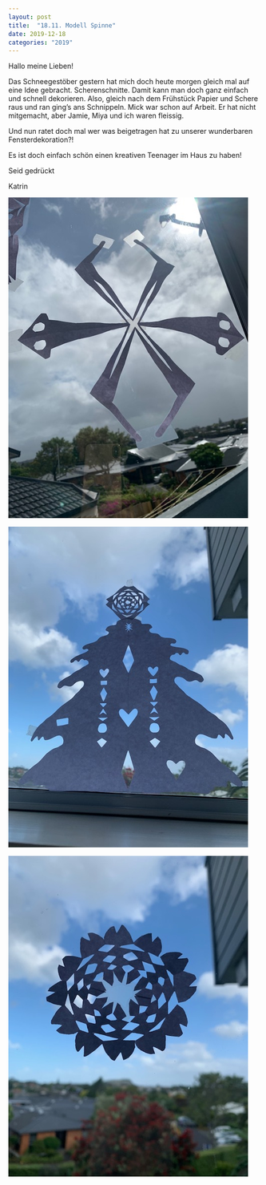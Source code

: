```yaml
---
layout: post
title:  "18.11. Modell Spinne"
date: 2019-12-18
categories: "2019"
---
```

Hallo meine Lieben!


Das Schneegestöber gestern hat mich doch heute morgen gleich mal auf eine Idee gebracht. Scherenschnitte. Damit kann man doch ganz einfach und schnell dekorieren. Also, gleich nach dem Frühstück Papier und Schere raus und ran ging’s ans Schnippeln. Mick war schon auf Arbeit. Er hat nicht mitgemacht, aber Jamie, Miya und ich waren fleissig.

Und nun ratet doch mal wer was beigetragen hat zu unserer wunderbaren Fensterdekoration?!

Es ist doch einfach schön einen kreativen Teenager im Haus zu haben!

Seid gedrückt

Katrin





![image1.jpeg](/assets/2019-12-18/image1.jpeg)

![image2.jpeg](/assets/2019-12-18/image2.jpeg)

![image3.jpeg](/assets/2019-12-18/image3.jpeg)


